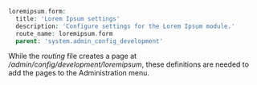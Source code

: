 ```php
loremipsum.form:
  title: 'Lorem Ipsum settings'
  description: 'Configure settings for the Lorem Ipsum module.'
  route_name: loremipsum.form
  parent: 'system.admin_config_development'

```

While the _routing_ file creates a page at _/admin/config/development/loremipsum_, these definitions are needed to add the pages to the Administration menu.